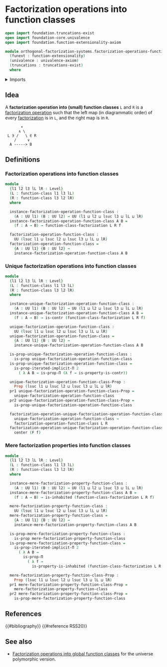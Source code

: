 # Factorization operations into function classes

```agda
open import foundation.truncations-exist
open import foundation-core.univalence
open import foundation.function-extensionality-axiom

module orthogonal-factorization-systems.factorization-operations-function-classes
  (funext : function-extensionality)
  (univalence : univalence-axiom)
  (truncations : truncations-exist)
  where
```

<details><summary>Imports</summary>

```agda
open import foundation.cartesian-product-types funext univalence
open import foundation.commuting-squares-of-maps funext univalence
open import foundation.contractible-types funext univalence
open import foundation.dependent-pair-types
open import foundation.dependent-products-contractible-types funext
open import foundation.dependent-products-propositions funext
open import foundation.embeddings funext
open import foundation.equivalences funext
open import foundation.function-types funext
open import foundation.functoriality-cartesian-product-types funext
open import foundation.functoriality-dependent-pair-types funext
open import foundation.homotopies funext
open import foundation.identity-types funext
open import foundation.inhabited-types funext univalence truncations
open import foundation.iterated-dependent-product-types funext
open import foundation.propositions funext univalence
open import foundation.subtypes funext univalence truncations
open import foundation.telescopes
open import foundation.type-arithmetic-cartesian-product-types
open import foundation.type-arithmetic-dependent-pair-types
open import foundation.universe-levels
open import foundation.whiskering-homotopies-composition

open import orthogonal-factorization-systems.factorizations-of-maps funext univalence truncations
open import orthogonal-factorization-systems.factorizations-of-maps-function-classes funext univalence truncations
open import orthogonal-factorization-systems.function-classes funext univalence truncations
open import orthogonal-factorization-systems.lifting-structures-on-squares funext univalence truncations
```

</details>

## Idea

A **factorization operation into (small) function classes** `L` and `R` is a
[factorization operation](orthogonal-factorization-systems.factorization-operations.md)
such that the left map (in diagrammatic order) of every
[factorization](orthogonal-factorization-systems.factorizations-of-maps.md) is
in `L`, and the right map is in `R`.

```text
       ∙
      ∧ \
 L ∋ /   \ ∈ R
    /     ∨
  A -----> B
```

## Definitions

### Factorization operations into function classes

```agda
module _
  {l1 l2 l3 lL lR : Level}
  (L : function-class l1 l3 lL)
  (R : function-class l3 l2 lR)
  where

  instance-factorization-operation-function-class :
    (A : UU l1) (B : UU l2) → UU (l1 ⊔ l2 ⊔ lsuc l3 ⊔ lL ⊔ lR)
  instance-factorization-operation-function-class A B =
    (f : A → B) → function-class-factorization L R f

  factorization-operation-function-class :
    UU (lsuc l1 ⊔ lsuc l2 ⊔ lsuc l3 ⊔ lL ⊔ lR)
  factorization-operation-function-class =
    {A : UU l1} {B : UU l2} →
    instance-factorization-operation-function-class A B
```

### Unique factorization operations into function classes

```agda
module _
  {l1 l2 l3 lL lR : Level}
  (L : function-class l1 l3 lL)
  (R : function-class l3 l2 lR)
  where

  instance-unique-factorization-operation-function-class :
    (A : UU l1) (B : UU l2) → UU (l1 ⊔ l2 ⊔ lsuc l3 ⊔ lL ⊔ lR)
  instance-unique-factorization-operation-function-class A B =
    (f : A → B) → is-contr (function-class-factorization L R f)

  unique-factorization-operation-function-class :
    UU (lsuc l1 ⊔ lsuc l2 ⊔ lsuc l3 ⊔ lL ⊔ lR)
  unique-factorization-operation-function-class =
    {A : UU l1} {B : UU l2} →
    instance-unique-factorization-operation-function-class A B

  is-prop-unique-factorization-operation-function-class :
    is-prop unique-factorization-operation-function-class
  is-prop-unique-factorization-operation-function-class =
    is-prop-iterated-implicit-Π 2
      ( λ A B → is-prop-Π (λ f → is-property-is-contr))

  unique-factorization-operation-function-class-Prop :
    Prop (lsuc l1 ⊔ lsuc l2 ⊔ lsuc l3 ⊔ lL ⊔ lR)
  pr1 unique-factorization-operation-function-class-Prop =
    unique-factorization-operation-function-class
  pr2 unique-factorization-operation-function-class-Prop =
    is-prop-unique-factorization-operation-function-class

  factorization-operation-unique-factorization-operation-function-class :
    unique-factorization-operation-function-class →
    factorization-operation-function-class L R
  factorization-operation-unique-factorization-operation-function-class F f =
    center (F f)
```

### Mere factorization properties into function classes

```agda
module _
  {l1 l2 l3 lL lR : Level}
  (L : function-class l1 l3 lL)
  (R : function-class l3 l2 lR)
  where

  instance-mere-factorization-property-function-class :
    (A : UU l1) (B : UU l2) → UU (l1 ⊔ l2 ⊔ lsuc l3 ⊔ lL ⊔ lR)
  instance-mere-factorization-property-function-class A B =
    (f : A → B) → is-inhabited (function-class-factorization L R f)

  mere-factorization-property-function-class :
    UU (lsuc l1 ⊔ lsuc l2 ⊔ lsuc l3 ⊔ lL ⊔ lR)
  mere-factorization-property-function-class =
    {A : UU l1} {B : UU l2} →
    instance-mere-factorization-property-function-class A B

  is-prop-mere-factorization-property-function-class :
    is-prop mere-factorization-property-function-class
  is-prop-mere-factorization-property-function-class =
    is-prop-iterated-implicit-Π 2
      ( λ A B →
        is-prop-Π
          ( λ f →
            is-property-is-inhabited (function-class-factorization L R f)))

  mere-factorization-property-function-class-Prop :
    Prop (lsuc l1 ⊔ lsuc l2 ⊔ lsuc l3 ⊔ lL ⊔ lR)
  pr1 mere-factorization-property-function-class-Prop =
    mere-factorization-property-function-class
  pr2 mere-factorization-property-function-class-Prop =
    is-prop-mere-factorization-property-function-class
```

## References

{{#bibliography}} {{#reference RSS20}}

## See also

- [Factorization operations into global function classes](orthogonal-factorization-systems.factorization-operations-global-function-classes.md)
  for the universe polymorphic version.
